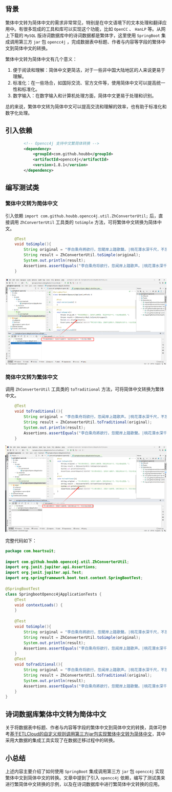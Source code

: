 ## 背景

繁体中文转为简体中文的需求非常常见，特别是在中文语境下的文本处理和翻译应用中。有很多现成的工具和库可以实现这个功能，比如 `OpenCC` 、 `HanLP` 等。从网上下载的 `MySQL` 版诗词数据库中的诗词数据都是繁体字，这里使用 `SpringBoot` 集成调用第三方 `jar` 包 `opencc4j` ，完成数据表中标题、作者与内容等字段的繁体中文到简体中文的转换。

繁体中文转为简体中文有几个意义：
1. 便于阅读和理解：简体中文更简洁，对于一些非中国大陆地区的人来说更易于理解。
2. 标准化：在一些场合，如国际交流、官方文件等，使用简体中文可以提高统一性和标准化。
3. 数字输入：在数字输入和计算机处理方面，简体中文更易于处理和识别。

总的来说，繁体中文转为简体中文可以提高交流和理解的效率，也有助于标准化和数字化处理。

## 引入依赖

```xml
        <!-- Opencc4j 支持中文繁简体转换 -->
        <dependency>
            <groupId>com.github.houbb</groupId>
            <artifactId>opencc4j</artifactId>
            <version>1.8.1</version>
        </dependency>
```

## 编写测试类

### 繁体中文转为简体中文

引入依赖 `import com.github.houbb.opencc4j.util.ZhConverterUtil;` 后，直接调用 `ZhConverterUtil` 工具类的 `toSimple` 方法，可将繁体中文转换为简体中文。

```java
    @Test
    void toSimple(){
        String original = "李白乘舟將欲行，忽聞岸上踏歌聲。|桃花潭水深千尺，不及汪倫送我情。";
        String result = ZhConverterUtil.toSimple(original);
        System.out.println(result);
        Assertions.assertEquals("李白乘舟将欲行，忽闻岸上踏歌声。|桃花潭水深千尺，不及汪伦送我情。", result);
    }
```

![2023-12-23-toSimple.jpg](https://github.com/heartsuit/heartsuit.github.io/raw/master/pictures/2023-12-23-toSimple.jpg)

### 简体中文转为繁体中文

调用 `ZhConverterUtil` 工具类的 `toTraditional` 方法，可将简体中文转换为繁体中文。

```java
    @Test
    void toTraditional(){
        String original = "李白乘舟将欲行，忽闻岸上踏歌声。|桃花潭水深千尺，不及汪伦送我情。";
        String result = ZhConverterUtil.toTraditional(original);
        System.out.println(result);
        Assertions.assertEquals("李白乘舟將欲行，忽聞岸上踏歌聲。|桃花潭水深千尺，不及汪倫送我情。", result);
    }
```

![2023-12-23-toTraditional.jpg](https://github.com/heartsuit/heartsuit.github.io/raw/master/pictures/2023-12-23-toTraditional.jpg)

完整代码如下：

```java
package com.heartsuit;

import com.github.houbb.opencc4j.util.ZhConverterUtil;
import org.junit.jupiter.api.Assertions;
import org.junit.jupiter.api.Test;
import org.springframework.boot.test.context.SpringBootTest;

@SpringBootTest
class SpringbootOpencc4jApplicationTests {
    @Test
    void contextLoads() {
    }

    @Test
    void toSimple(){
        String original = "李白乘舟將欲行，忽聞岸上踏歌聲。|桃花潭水深千尺，不及汪倫送我情。";
        String result = ZhConverterUtil.toSimple(original);
        System.out.println(result);
        Assertions.assertEquals("李白乘舟将欲行，忽闻岸上踏歌声。|桃花潭水深千尺，不及汪伦送我情。", result);
    }
    @Test
    void toTraditional(){
        String original = "李白乘舟将欲行，忽闻岸上踏歌声。|桃花潭水深千尺，不及汪伦送我情。";
        String result = ZhConverterUtil.toTraditional(original);
        System.out.println(result);
        Assertions.assertEquals("李白乘舟將欲行，忽聞岸上踏歌聲。|桃花潭水深千尺，不及汪倫送我情。", result);
    }
}
```

## 诗词数据库繁体中文转为简体中文

关于将数据表中标题、作者与内容等字段的繁体中文到简体中文的转换，具体可参考[基于ETLCloud的自定义规则调用第三方jar包实现繁体中文转为简体中文](https://blog.csdn.net/u013810234/article/details/132574809?spm=1001.2014.3001.5501)，其中采用大数据的集成工具实现了在数据迁移过程中的转换。

## 小总结

上述内容主要介绍了如何使用 `SpringBoot` 集成调用第三方 `jar` 包 `opencc4j` 实现繁体中文到简体中文的转换。文章中提到了引入 `opencc4j` 依赖，编写了测试类来进行繁简体中文转换的示例，以及在诗词数据库中进行繁简体中文转换的应用。
